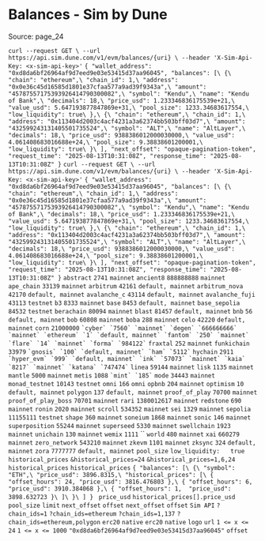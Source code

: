 # Balances - Sim by Dune

Source: page_24

`curl --request GET \
  --url https://api.sim.dune.com/v1/evm/balances/{uri} \
  --header 'X-Sim-Api-Key: <x-sim-api-key>'` `{
"wallet_address": "0xd8da6bf26964af9d7eed9e03e53415d37aa96045",
"balances": [\
    {\
      "chain": "ethereum",\
      "chain_id": 1,\
      "address": "0x0e36c45d16585d1801e37cfaa577a9ad39f9343a",\
      "amount": "45787557175393926414790300082",\
      "symbol": "Kendu",\
      "name": "Kendu of Bank",\
      "decimals": 18,\
      "price_usd": 1.233346836175539e+21,\
      "value_usd": 5.647193877847869e+31,\
      "pool_size": 1233.34683617554,\
      "low_liquidity": true\
    },\
    {\
      "chain": "ethereum",\
      "chain_id": 1,\
      "address": "0x113404d2003c4acf4231a3a62374bb503bff03d7",\
      "amount": "432599243131405501735524",\
      "symbol": "ALT",\
      "name": "AltLayer",\
      "decimals": 18,\
      "price_usd": 9388386012000030000,\
      "value_usd": 4.061408683016688e+24,\
      "pool_size": 9.38838601200001,\
      "low_liquidity": true\
    }\
],
"next_offset": "opaque-pagination-token",
"request_time": "2025-08-13T10:31:08Z",
"response_time": "2025-08-13T10:31:08Z"
}` `curl --request GET \
  --url https://api.sim.dune.com/v1/evm/balances/{uri} \
  --header 'X-Sim-Api-Key: <x-sim-api-key>'` `{
"wallet_address": "0xd8da6bf26964af9d7eed9e03e53415d37aa96045",
"balances": [\
    {\
      "chain": "ethereum",\
      "chain_id": 1,\
      "address": "0x0e36c45d16585d1801e37cfaa577a9ad39f9343a",\
      "amount": "45787557175393926414790300082",\
      "symbol": "Kendu",\
      "name": "Kendu of Bank",\
      "decimals": 18,\
      "price_usd": 1.233346836175539e+21,\
      "value_usd": 5.647193877847869e+31,\
      "pool_size": 1233.34683617554,\
      "low_liquidity": true\
    },\
    {\
      "chain": "ethereum",\
      "chain_id": 1,\
      "address": "0x113404d2003c4acf4231a3a62374bb503bff03d7",\
      "amount": "432599243131405501735524",\
      "symbol": "ALT",\
      "name": "AltLayer",\
      "decimals": 18,\
      "price_usd": 9388386012000030000,\
      "value_usd": 4.061408683016688e+24,\
      "pool_size": 9.38838601200001,\
      "low_liquidity": true\
    }\
],
"next_offset": "opaque-pagination-token",
"request_time": "2025-08-13T10:31:08Z",
"response_time": "2025-08-13T10:31:08Z"
}` `abstract` `2741` `mainnet` `ancient8` `888888888` `mainnet` `ape_chain` `33139` `mainnet` `arbitrum` `42161` `default, mainnet` `arbitrum_nova` `42170` `default, mainnet` `avalanche_c` `43114` `default, mainnet` `avalanche_fuji` `43113` `testnet` `b3` `8333` `mainnet` `base` `8453` `default, mainnet` `base_sepolia` `84532` `testnet` `berachain` `80094` `mainnet` `blast` `81457` `default, mainnet` `bnb` `56` `default, mainnet` `bob` `60808` `mainnet` `boba` `288` `mainnet` `celo` `42220` `default, mainnet` `corn` `21000000` `` `cyber` `7560` `mainnet` `degen` `666666666` `mainnet` `ethereum` `1` `default, mainnet` `fantom` `250` `mainnet` `flare` `14` `mainnet` `forma` `984122` `` `fraxtal` `252` `mainnet` `funkichain` `33979` `` `gnosis` `100` `default, mainnet` `ham` `5112` `` `hychain` `2911` `` `hyper_evm` `999` `default, mainnet` `ink` `57073` `mainnet` `kaia` `8217` `mainnet` `katana` `747474` `` `linea` `59144` `mainnet` `lisk` `1135` `mainnet` `mantle` `5000` `mainnet` `metis` `1088` `` `mint` `185` `` `mode` `34443` `mainnet` `monad_testnet` `10143` `testnet` `omni` `166` `omni` `opbnb` `204` `mainnet` `optimism` `10` `default, mainnet` `polygon` `137` `default, mainnet` `proof_of_play` `70700` `mainnet` `proof_of_play_boss` `70701` `mainnet` `rari` `1380012617` `mainnet` `redstone` `690` `mainnet` `ronin` `2020` `mainnet` `scroll` `534352` `mainnet` `sei` `1329` `mainnet` `sepolia` `11155111` `testnet` `shape` `360` `mainnet` `soneium` `1868` `mainnet` `sonic` `146` `mainnet` `superposition` `55244` `mainnet` `superseed` `5330` `mainnet` `swellchain` `1923` `mainnet` `unichain` `130` `mainnet` `wemix` `1111` `` `world` `480` `mainnet` `xai` `660279` `mainnet` `zero_network` `543210` `mainnet` `zkevm` `1101` `mainnet` `zksync` `324` `default, mainnet` `zora` `7777777` `default, mainnet` `pool_size` `low_liquidity:	true` `historical_prices` `&historical_prices=24` `&historical_prices=1,6,24` `historical_prices` `historical_prices` `{
"balances": [\
    {\
      "symbol": "ETH",\
      "price_usd": 3896.8315,\
      "historical_prices": [\
        { "offset_hours": 24, "price_usd": 3816.476803 },\
        { "offset_hours": 6,  "price_usd": 3910.384068 },\
        { "offset_hours": 1,  "price_usd": 3898.632723 }\
      ]\
    }\
]
}
` `price_usd` `historical_prices[].price_usd` `pool_size` `limit` `next_offset` `offset` `next_offset` `offset` `Sim API` `?chain_ids=1` `?chain_ids=ethereum` `?chain_ids=1,137` `?chain_ids=ethereum,polygon` `erc20` `native` `erc20` `native` `logo` `url` `1 <= x <= 24` `1 <= x <= 1000` `"0xd8da6bf26964af9d7eed9e03e53415d37aa96045"` `offset`

```

```

```

```

```

```

```

```

```

```